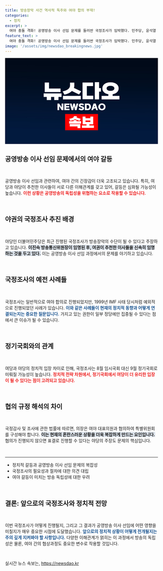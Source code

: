 ```yaml
---
title: 방송장악 사건 역사적 독주와 여야 합의 부재!
categories:
  - 정치
excerpt: >
  여야 충돌 격화! 공영방송 이사 선임 문제를 둘러싼 국정조사가 임박했다. 민주당, 윤석열 정권 방송장악 저지 위한 강행 카드 꺼내며 뜨거운 이슈로 떠오르고 있다. 국회 역사에 남을 갈등의 중심을 클릭하고 확인하세요!
feature_text: >
  여야 충돌 격화! 공영방송 이사 선임 문제를 둘러싼 국정조사가 임박했다. 민주당, 윤석열 정권 방송장악 저지 위한 강행 카드 꺼내며 뜨거운 이슈로 떠오르고 있다. 국회 역사에 남을 갈등의 중심을 클릭하고 확인하세요!
image: '/assets/img/newsdao_breakingnews.jpg'
---
```


<p><img src="/assets/img/newsdao_breakingnews.jpg" alt="ranknews 속보" /></p>

<h2 data-ke-size="size26">공영방송 이사 선임 문제에서의 여야 갈등</h2>

<p data-ke-size="size16">&nbsp;</p>

<p>공영방송 이사 선임과 관련하여, 여야 간의 긴장감이 더욱 고조되고 있습니다. 특히, 여당과 야당이 추천한 이사들이 서로 다른 이해관계를 갖고 있어, 갈등은 심화될 가능성이 높습니다. <b><span style="color: #ee2323;">이런 상황은 공영방송의 독립성을 위협하는 요소로 작용할 수 있습니다.</span></b> </p>

<p data-ke-size="size16">&nbsp;</p>

<h2 data-ke-size="size26">야권의 국정조사 추진 배경</h2>

<p data-ke-size="size16">&nbsp;</p>

<p>야당인 더불어민주당은 최근 진행된 국정조사가 방송장악의 수단이 될 수 있다고 주장하고 있습니다. <b><span style="background-color: #21538527;">이진숙 방송통신위원장이 임명된 후, 여권이 추천한 이사들을 신속히 임명하는 것을 두고 있다.</span></b> 이는 공영방송 이사 선임 과정에서의 문제를 야기하고 있습니다. </p>

<p data-ke-size="size16">&nbsp;</p>

<h2 data-ke-size="size26">국정조사의 예전 사례들</h2>

<p data-ke-size="size16">&nbsp;</p>

<p>국정조사는 일반적으로 여야 합의로 진행되었지만, 1999년 IMF 사태 당시처럼 예외적으로 진행되었던 사례가 있습니다. <b><span style="color: #1a5490;">이와 같은 사례들이 현재의 정치적 동향과 어떻게 연결되는지는 중요한 질문입니다.</span></b> 가지고 있는 권한이 일부 정당에만 집중될 수 있다는 점에서 큰 이슈가 될 수 있습니다.</p>

<p data-ke-size="size16">&nbsp;</p>

<h2 data-ke-size="size26">정기국회와의 관계</h2>

<p data-ke-size="size16">&nbsp;</p>

<p>여당과 야당의 정치적 입장 차이로 인해, 국정조사는 8월 임시국회 대신 9월 정기국회로 미뤄질 가능성이 높습니다. <b><span style="color: #ee2323;">정치적 전략 차원에서, 정기국회에서 여당이 더 유리한 입장이 될 수 있다는 점이 고려되고 있습니다.</span></b></p>

<p data-ke-size="size16">&nbsp;</p>

<h2 data-ke-size="size26">협의 규정 해석의 차이</h2>

<p data-ke-size="size16">&nbsp;</p>

<p>국정감사 및 조사에 관한 법률에 따르면, 의장은 여야 대표의원과 협의하여 특별위원회를 구성해야 합니다. <b><span style="background-color: #21538527;">이는 현재의 혼란스러운 상황을 더욱 복잡하게 만드는 요인입니다.</span></b> 협의가 진행되지 않으면 표결로 진행할 수 있다는 야당의 주장도 문제의 핵심입니다.</p>

<p data-ke-size="size16">&nbsp;</p>

<hr>

<ul>
<li>정치적 갈등과 공영방송 이사 선임 문제의 복잡성</li>
<li>국정조사의 필요성과 절차에 대한 의견 대립</li>
<li>여야 갈등이 미치는 방송 독립성에 대한 우려</li>
</ul>

<p data-ke-size="size16">&nbsp;</p>

<h2 data-ke-size="size26">결론: 앞으로의 국정조사와 정치적 전망</h2>

<p data-ke-size="size16">&nbsp;</p>

<p>이번 국정조사가 어떻게 진행될지, 그리고 그 결과가 공영방송 이사 선임에 어떤 영향을 미칠지가 매우 중요한 시점에 도달했습니다. <b><span style="color: #1a5490;">앞으로의 정치적 상황이 어떻게 전개될지는 주의 깊게 지켜봐야 할 사항입니다.</span></b> 다양한 이해관계가 얽히는 이 과정에서 방송의 독립성은 물론, 여야 간의 협상과정도 중요한 변수로 작용할 것입니다.</p>

<p data-ke-size="size16">&nbsp;</p>
실시간 뉴스 속보는, <a href="https://newsdao.kr" rel="dofollow">https://newsdao.kr</a>


